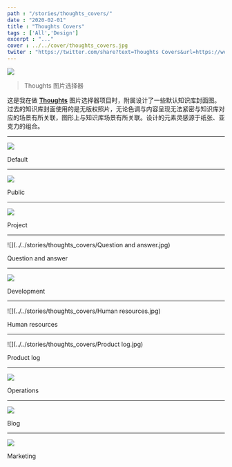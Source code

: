 ```yaml
---
path : "/stories/thoughts_covers/"
date : "2020-02-01"
title : "Thoughts Covers"
tags : ['All','Design']
excerpt : "..."
cover : ../../cover/thoughts_covers.jpg
twiter : "https://twitter.com/share?text=Thoughts Covers&url=https://wenhaoqi.com/stories/thoughts_covers/"
---
```


![](../../stories/thoughts_covers/1.jpg)

> Thoughts 图片选择器

这是我在做 [**Thoughts**](https://thoughts.teambition.com/site) 图片选择器项目时，附属设计了一些默认知识库封面图。过去的知识库封面使用的是无版权照片，无论色调与内容呈现无法紧密与知识库对应的场景有所关联，图形上与知识库场景有所关联。设计的元素灵感源于纸张、亚克力的组合。

---

![](../../stories/thoughts_covers/Default.jpg)

Default

---

![](../../stories/thoughts_covers/Public.jpg)

Public

---

![](../../stories/thoughts_covers/Project.jpg)

Project

---

![](../../stories/thoughts_covers/Question and answer.jpg)

Question and answer

---

![](../../stories/thoughts_covers/Development.jpg)

Development

---

![](../../stories/thoughts_covers/Human resources.jpg)

Human resources

---

![](../../stories/thoughts_covers/Product log.jpg)

Product log

---

![](../../stories/thoughts_covers/Operations.jpg)

Operations

---

![](../../stories/thoughts_covers/Blog.jpg)

Blog

---

![](../../stories/thoughts_covers/Marketing.jpg)

Marketing